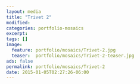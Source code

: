 ```yaml
---
layout: media
title: "Trivet 2"
modified:
categories: portfolio-mosaics
excerpt:
tags: []
image:
  feature: portfolio/mosaics/Trivet-2.jpg
  teaser:  portfolio/mosaics/Trivet-2-teaser.jpg
ads: false
permalink: portfolio/mosaics/Trivet-2
date: 2015-01-05T02:27:26-06:00
---
```


